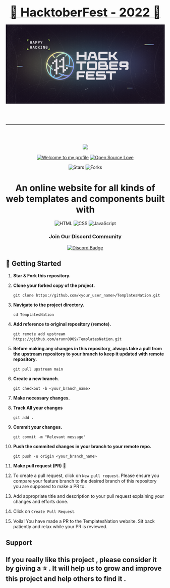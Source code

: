 
<h3 align="center">
    <a href="https://hacktoberfest.com/">
        <b style="font-size:4vw">🎊  HacktoberFest - 2022 🎉 </b>
    </a>
</h3>
<p align="center"><img src="Images/hactoberfest.png"></p>
<br>
<br>
<hr>
<br>
<br>
<!--<div align="center">
 <img src="images/readmelogo.jpeg" height=70px />
</div>-->
<p align = 'center'>
 <a href='https://arunn0909.github.io/TemplatesNation/'>
    <img src = "https://img.shields.io/badge/TemplatesNation-4B275F?style=round" width = '20%'/></a> 
</p>

<div align="center">

[![Welcome to my profile](https://img.shields.io/badge/Hello,Programmer!-Welcome-blue.svg?style=flat&logo=github)](https://github.com/arunn0909)
[![Open Source Love](https://badges.frapsoft.com/os/v2/open-source.svg?v=103)](https://arunn0909.github.io/TemplatesNation/)
<!--![Lines of code](https://img.shields.io/tokei/lines/github/arunn0909/TemplatesNation?color=red&label=Lines%20of%20Code)-->
<!-- ![License](https://img.shields.io/badge/License-MIT-red.svg) -->
![Stars](https://img.shields.io/github/stars/arunn0909/TemplatesNation?style=flat&logo=github)
![Forks](https://img.shields.io/github/forks/arunn0909/TemplatesNation?style=flat&logo=github)

</div>

<h1 align="center">An  online website for all kinds  of web templates and components built with </h3>
<div align="center"> 

![HTML](https://img.shields.io/badge/-HTML-3498DB?style=for-the-badge&logo=HTML5&logoColor=white)
![CSS](https://img.shields.io/badge/-CSS-1572B6?style=for-the-badge&logo=CSS3&logoColor=white)
![JavaScript](https://img.shields.io/badge/JavaScript-F7DF1E?style=for-the-badge&logo=javascript&logoColor=black) 
<!-- ![BOOTSTRAP](https://img.shields.io/badge/Bootstrap-563D7C?style=for-the-badge&logo=bootstrap5&logoColor=white)-->

</div>

<h3 align="center">Join Our Discord Community </h3>
<div align="center">

[![Discord Badge](https://img.shields.io/badge/Discord-1DA1F2?style=plastic&logo=discord&logoColor=white&link=https://discord.com/in/ftrasvent)](https://discord.gg/7qgzbmM6)

</div>

## 🎉 Getting Started

1. **Star & Fork this repository.**

2. **Clone your forked copy of the project.**
   ```
   git clone https://github.com/<your_user_name>/TemplatesNation.git
   ```

3. **Navigate to the project directory.**
   ```
   cd TemplatesNation
   ```
4. **Add reference to original repository (remote).**
   ```
   git remote add upstream https://github.com/arunn0909/TemplatesNation.git
   ```
5. **Before making any changes in this repository, always take a pull from the upstream repository to your branch to keep it updated with remote repository.**
   ```
   git pull upstream main
   ```
6. **Create a new branch**.
   ```
   git checkout -b <your_branch_name>
   ```
7. **Make necessary changes.**

8. **Track All your changes**
   ```
   git add .
   ```
9. **Commit your changes.**
   ```
   git commit -m "Relevant message"
   ```
10. **Push the commited changes in your branch to your remote repo.**
    ```
    git push -u origin <your_branch_name>
    ```
11. **Make pull request (PR)** 🚀

12. To create a pull request, click on `New pull request`. Please ensure you compare your feature branch to the desired branch of this repository you are supposed to make a PR to.


13. Add appropriate title and description to your pull request explaining your changes and efforts done.


14. Click on `Create Pull Request`.


15. Voila! You have made a PR to the TemplatesNation website. Sit back patiently and relax while your PR is reviewed. 
<!-- ## Thanks to all Contributors <a name = "contributors"></a>

<a href="https://github.com/arunn0909/BooksWorld/graphs/contributors"> 
<img src="https://contrib.rocks/image?repo=arunn0909/TemplatesNation" /> 

</a> -->

## Support

   ## If you really like this project , please consider it by giving a  ⭐️ . It will help us to grow and improve this project and help others to find it . 
